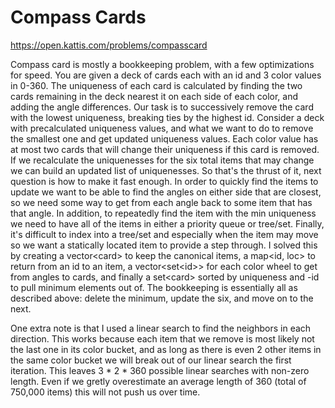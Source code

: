 # Compass Cards

https://open.kattis.com/problems/compasscard

Compass card is mostly a bookkeeping problem, with a few optimizations for speed. You are given a deck of cards each with an id and 3 color values in 0-360. The uniqueness of each card is calculated by finding the two cards remaining in the deck nearest it on each side of each color, and adding the angle differences. Our task is to successively remove the card with the lowest uniqueness, breaking ties by the highest id. Consider a deck with precalculated uniqueness values, and what we want to do to remove the smallest one and get updated uniqueness values. Each color value has at most two cards that will change their uniqueness if this card is removed. If we recalculate the uniquenesses for the six total items that may change we can build an updated list of uniquenesses. So that's the thrust of it, next question is how to make it fast enough. In order to quickly find the items to update we want to be able to find the angles on either side that are closest, so we need some way to get from each angle back to some item that has that angle. In addition, to repeatedly find the item with the min uniqueness we need to have all of the items in either a priority queue or tree/set. Finally, it's difficult to index into a tree/set and especially when the item may move so we want a statically located item to provide a step through. I solved this by creating a vector\<card\> to keep the canonical items, a map<id, loc> to return from an id to an item, a vector\<set\<id\>\> for each color wheel to get from angles to cards, and finally a set\<card\> sorted by uniqueness and -id to pull minimum elements out of. The bookkeeping is essentially all as described above: delete the minimum, update the six, and move on to the next. 

One extra note is that I used a linear search to find the neighbors in each direction. This works because each item that we remove is most likely not the last one in its color bucket, and as long as there is even 2 other items in the same color bucket we will break out of our linear search the first iteration. This leaves 3 * 2 * 360 possible linear searches with non-zero length. Even if we gretly overestimate an average length of 360 (total of 750,000 items) this will not push us over time.
